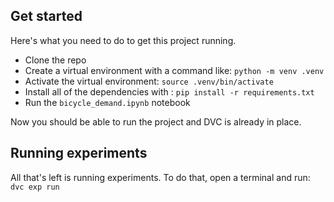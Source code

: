 ## Get started

Here's what you need to do to get this project running.

- Clone the repo
- Create a virtual environment with a command like: `python -m venv .venv`
- Activate the virtual environment: `source .venv/bin/activate`
- Install all of the dependencies with : `pip install -r requirements.txt`
- Run the `bicycle_demand.ipynb` notebook

Now you should be able to run the project and DVC is already in place.

## Running experiments

All that's left is running experiments. To do that, open a terminal and run: `dvc exp run`
